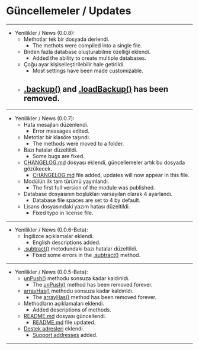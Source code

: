 # Güncellemeler / Updates

<hr>

- Yenilikler / News (0.0.8):
  - Methotlar tek bir dosyada derlendi.
    - The methots were compiled into a single file.
  - Birden fazla database oluşturabilme özelliği eklendi.
    - Added the ability to create multiple databases.
  - Çoğu ayar kişiselleştirilebilir hale getirildi.
    - Most settings have been made customizable.
  - [.backup()](https://www.npmjs.com/package/nope.db#backup) and [.loadBackup()](https://www.npmjs.com/package/nope.db#loadBackup) has been removed.
    - 

<hr>

- Yenilikler / News (0.0.7):
  - Hata mesajları düzenlendi.
    - Error messages edited.
  - Metotlar bir klasöre taşındı.
    - The methods were moved to a folder.
  - Bazı hatalar düzeltildi.
    - Some bugs are fixed.
  - [CHANGELOG.md](https://www.npmjs.com/package/nope.db#changelog.md) dosyası eklendi, güncellemeler artık bu dosyada gözükecek.
    - [CHANGELOG.md](https://www.npmjs.com/package/nope.db#changelog.md) file added, updates will now appear in this file.
  - Modülün ilk tam türümü yayınlandı.
    - The first full version of the module was published.
  - Database dosyasının boşlukları varsayılan olarak 4 ayarlandı.
    - Database file spaces are set to 4 by default.
  - Lisans dosyasındaki yazım hatası düzeltildi.
    - Fixed typo in license file.

<hr>

- Yenilikler / News (0.0.6-Beta):
  - İngilizce açıklamalar eklendi.
    - English descriptions added.
  - [.subtract()](https://www.npmjs.com/package/nope.db#subtract) metodundaki bazı hatalar düzeltildi.
    - Fixed some errors in the [.subtract()](https://www.npmjs.com/package/nope.db#subtract) method.

<hr>

- Yenilikler / News (0.0.5-Beta):
  - [unPush()](https://www.npmjs.com/package/nope.db#unPush) methodu sonsuza kadar kaldırıldı.
    - The [unPush()](https://www.npmjs.com/package/nope.db#unPush) method has been removed forever.
  - [arrayHas()](https://www.npmjs.com/package/nope.db#arrayHas) methodu sonsuza kadar kaldırıldı.
    - The [arrayHas()](https://www.npmjs.com/package/nope.db#arrayHas) method has been removed forever.
  - Methodların açıklamaları eklendi.
    - Added descriptions of methods.
  - [README.md](https://www.npmjs.com/package/nope.db#readme.md) dosyası güncellendi.
    - [README.md](https://www.npmjs.com/package/nope.db#readme.md) file updated.
  - [Destek adresleri](https://www.npmjs.com/package/nope.db#support) eklendi.
    - [Support addresses](https://www.npmjs.com/package/nope.db#support) added.
   
<hr>
